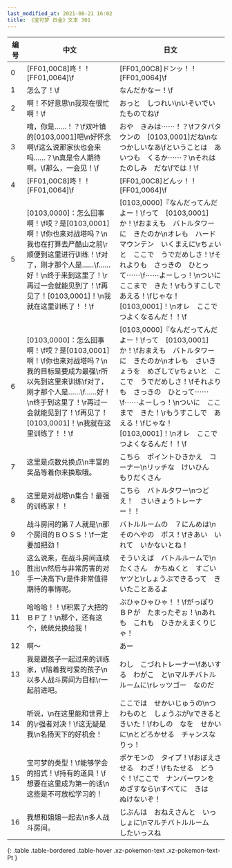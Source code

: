 ```yaml
---
last_modified_at: 2021-08-21 16:02
title: 《宝可梦 白金》文本 301
---
```

| 编号 | 中文 | 日文 |
| ---- | ---- | ---- |
| 0 | [FF01,00C8]咚！！[FF01,0064]\f | [FF01,00C8]ドンッ！！[FF01,0064]\f |
| 1 | 怎么了！\f | なんだかなー！\f |
| 2 | 啊！不好意思\n我现在很忙啊！\f | おっと　しつれい\nいそいでいたものでね\f |
| 3 | 唷，你是……！？\f双叶镇的[0103,0001]吧\n好怀念啊\f这么说那家伙也会来吗……？\n真是令人期待啊。\f那么，一会见！\f | おや　きみは⋯⋯！？\fフタバタウンの　[0103,0001]だね\nなつかしいなあ\fということは　あいつも　くるか⋯⋯？\nそれは　たのしみ　だな\fでは！\f |
| 4 | [FF01,00C8]咚！！[FF01,0064]\f | [FF01,00C8]どんッ！！[FF01,0064]\f |
| 5 | [0103,0000]：怎么回事啊！\f哎？是[0103,0001]啊！\f你也来对战塔吗？\n我也在打算去严酷山之前\r顺便到这里进行训练！\f对了，刚才那个人是……\f……好！\n终于来到这里了！\r再过一会就能见到了！\f再见了！[0103,0001]！\n我就在这里训练了！！\f | [0103,0000]『なんだってんだよー！\fって　[0103,0001]　か！\fおまえも　バトルタワーに　きたのか\nオレも　ハードマウンテン　いくまえに\rちょいと　ここで　うでだめしさ！\fそれよりも　さっきの　ひとって⋯⋯\f⋯⋯よーしっ！\nついに　ここまで　きた！\rもうすこしで　あえる！\fじゃな！　[0103,0001]！\nオレ　ここで　つよくなるんだ！！\f |
| 6 | [0103,0000]：怎么回事啊！\f哎？是[0103,0001]啊！\f你也来对战塔吗？\n我的目标是要成为最强\r所以先到这里来训练\f对了，刚才那个人是……\f……好！\n终于到这里了！\r再过一会就能见到了！\f再见了！[0103,0001]！\n我就在这里训练了！！\f | [0103,0000]『なんだってんだよー！\fって　[0103,0001]　か！\fおまえも　バトルタワーに　きたのか\nオレも　さいきょうを　めざして\rちょいと　ここで　うでだめしさ！\fそれよりも　さっきの　ひとって⋯⋯\f⋯⋯よーしっ！\nついに　ここまで　きた！\rもうすこしで　あえる！\fじゃな！　[0103,0001]！\nオレ　ここで　つよくなるんだ！！\f |
| 7 | 这里是点数兑换点\n丰富的奖品等着你来换取哦。 | こちら　ポイントひきかえ　コーナー\nリッチな　けいひん　もりだくさん |
| 8 | 这里是对战塔\n集合！最强的训练家！！ | こちら　バトルタワー\nつどえ！　さいきょうトレーナー！！ |
| 9 | 战斗房间的第７人就是\n那个房间的ＢＯＳＳ！\f一定要加把劲！ | バトルルームの　７にんめは\nそのへやの　ボス！\fきあい　いれて　いかないとね！ |
| 10 | 这么说来，在战斗房间连续胜出\n然后与非常厉害的对手一决高下\r是件非常值得期待的事情呢。 | そういえば　バトルルームで\nたくさん　かちぬくと　すごいヤツと\rしょうぶできるって　きいたことあるよ |
| 11 | 哈哈哈！！\f积累了大把的ＢＰ了！\n那个，还有这个，统统兑换给我！ | ぶひゃひゃひゃ！！\fがっぽり　ＢＰが　たまったぞぉ！\nあれも　これも　ひきかえまくりじゃ！ |
| 12 | 啊～ | あー |
| 13 | 我是跟孩子一起过来的训练家，\f陪着我可爱的孩子\n以多人战斗房间为目标\r一起前进吧。 | わし　こづれトレーナー\fあいする　わがこ　と\nマルチバトルルームに\rレッツゴー　なのだ |
| 14 | 听说，\n在这里能和世界上的\r强者对决！\f这无疑是我\n名扬天下的好机会！ | ここでは　せかいじゅうの\nつわものと　しょうぶが\rできると　きいた！\fわしの　なを　せかいに\nとどろかせる　チャンスなりっ！ |
| 15 | 宝可梦的类型！\f能够学会的招式！\f持有的道具！\f想要在这里成为第一的话\n这些是不可放松学习的！ | ポケモンの　タイプ！\fおぼえさせる　わざ！\fもたせる　どうぐ！\fここで　ナンバーワンを　めざすなら\nすべてに　きは　ぬけないぞ！ |
| 16 | 我想和姐姐一起去\n多人战斗房间。 | じぶんは　おねえさんと　いっしょに\nマルチバトルルーム　したいっスね |
{: .table .table-bordered .table-hover .xz-pokemon-text .xz-pokemon-text-Pt }